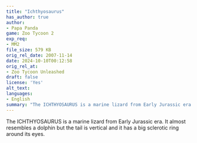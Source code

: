 ```yaml
---
title: "Ichthyosaurus"
has_author: true
author:
- Papa Panda
game: Zoo Tycoon 2
exp_req: 
- MM2
file_size: 579 KB
orig_rel_date: 2007-11-14
date: 2024-10-10T00:12:58
orig_rel_at: 
- Zoo Tycoon Unleashed
draft: false
license: 'Yes'
alt_text:
languages:
- English
summary: "The ICHTHYOSAURUS is a marine lizard from Early Jurassic era. It almost resembles a dolphin but the tail is vertical and it has a big sclerotic ring around its eyes."
---
```

The ICHTHYOSAURUS is a marine lizard from Early Jurassic era. It almost resembles a dolphin but the tail is vertical and it has a big sclerotic ring around its eyes.